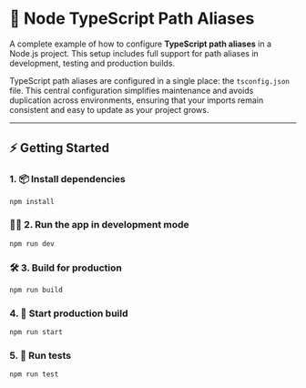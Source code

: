 # 🐢 Node TypeScript Path Aliases

A complete example of how to configure **TypeScript path aliases** in a Node.js project. This setup includes full support for path aliases in development, testing and production builds.

TypeScript path aliases are configured in a single place: the `tsconfig.json` file. This central configuration simplifies maintenance and avoids duplication across environments, ensuring that your imports remain consistent and easy to update as your project grows.

---

## ⚡️ Getting Started

### 1. 📦 Install dependencies

```bash
npm install
````

### 🏃‍♂️ 2. Run the app in development mode

```bash
npm run dev
```

### 🛠 3. Build for production

```bash
npm run build
```

### 4. 🚀 Start production build

```bash
npm run start
```

### 5. 🧪 Run tests

```bash
npm run test
```
